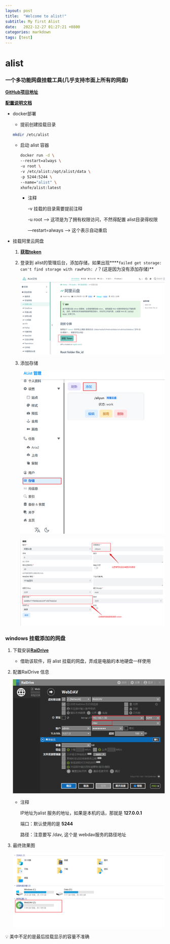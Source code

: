 ```yaml
---
layout: post
title:  "Welcome to alist!"
subtitle: My first Alist
date:   2022-12-27 01:27:21 +0800
categories: markdown
tags: [test]
---
```


# alist

### 一个多功能网盘挂载工具(几乎支持市面上所有的网盘)

[**GitHub项目地址**](https://github.com/alist-org/alist)

[**配置说明文档**](https://alist.nn.ci/zh/guide/)

- docker部署
    - 提前创建挂载目录
    
    ```bash
    mkdir /etc/alist
    ```
    
    - 启动 alist 容器
        
        ```bash
        docker run -d \
        --restart=always \
        -u root \
        -v /etc/alist:/opt/alist/data \
        -p 5244:5244 \
        --name="alist" \
        xhofe/alist:latest
        ```
        
        - 注释
            
            -v 挂载的目录需要提前注释
            
            -u root —> 这项是为了拥有权限访问，不然得配置 alist目录得权限
            
            —restart=always —> 这个表示自动重启
            

- 挂载阿里云网盘
    1. [**获取token**](https://alist.nn.ci/zh/guide/drivers/aliyundrive.html)
    2. 登录到 alist的管理后台，添加存储，如果出现****`failed get storage: can't find storage with rawPath: /`？(这是因为没有添加存储)**
        
        ![Untitled](alist%205afdcecdc4954326a23778b29659c166/Untitled.png)
        
    3. 添加存储
        
        ![Untitled](alist%205afdcecdc4954326a23778b29659c166/Untitled%201.png)
        
        ![Untitled](alist%205afdcecdc4954326a23778b29659c166/Untitled%202.png)
        

### windows 挂载添加的网盘

1. 下载安装[**RaiDrive**](https://www.raidrive.com/)
    - 借助该软件，将 alist 挂载的网盘，弄成是电脑的本地硬盘一样使用
2. 配置RaiDrive 信息
    
    ![Untitled](alist%205afdcecdc4954326a23778b29659c166/Untitled%203.png)
    
    - 注释
        
        IP地址为alist 服务的地址，如果是本机的话，那就是 **127.0.0.1**
        
        端口：默认使用的是 **5244**
        
        路径：注意要写 /dav, 这个是 webdav服务的路径地址
        
3. 最终效果图
    
    ![Untitled](alist%205afdcecdc4954326a23778b29659c166/Untitled%204.png)
    

<aside>
💡 美中不足的是最后挂载显示的容量不准确

</aside>